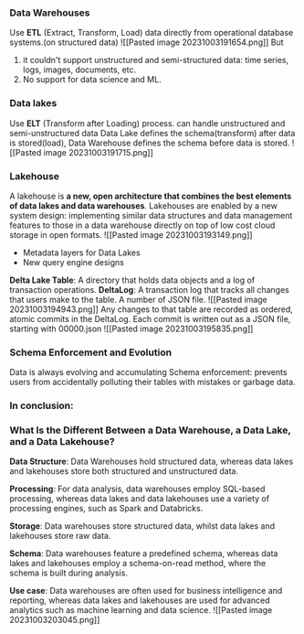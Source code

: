 ### Data Warehouses
Use **ETL**  (Extract, Transform, Load) data directly from operational database systems.(on structured data)
![[Pasted image 20231003191654.png]]
But 
1. it couldn't support unstructured and semi-structured data: time series, logs, images, documents, etc.
2. No support for data science and ML.

### Data lakes
Use **ELT** (Transform after Loading) process.
can handle unstructured and semi-unstructured data
Data Lake defines the schema(transform) after data is stored(load), Data Warehouse defines the schema before data is stored.
![[Pasted image 20231003191715.png]]
### Lakehouse
A lakehouse is **a new, open architecture that combines the best elements of data lakes and data warehouses**. Lakehouses are enabled by a new system design: implementing similar data structures and data management features to those in a data warehouse directly on top of low cost cloud storage in open formats.
![[Pasted image 20231003193149.png]]
- Metadata layers for Data Lakes 
- New query engine designs

**Delta Lake Table**: A directory that holds data objects and a log of transaction operations.
**DeltaLog**: A transaction log that tracks all changes that users make to the table. A number of JSON file.
![[Pasted image 20231003194943.png]]
Any changes to that table are recorded as ordered, atomic commits in the DeltaLog.
Each commit is written out as a JSON file, starting with 00000.json
![[Pasted image 20231003195835.png]]


### Schema Enforcement and Evolution
Data is always evolving and accumulating
Schema enforcement: prevents users from accidentally polluting their tables with mistakes or garbage data.



### In conclusion:
### What Is the Different Between a Data Warehouse, a Data Lake, and a Data Lakehouse?

**Data Structure**: Data Warehouses hold structured data, whereas data lakes and lakehouses store both structured and unstructured data.

**Processing**: For data analysis, data warehouses employ SQL-based processing, whereas data lakes and data lakehouses use a variety of processing engines, such as Spark and Databricks.

**Storage**: Data warehouses store structured data, whilst data lakes and lakehouses store raw data.

**Schema**: Data warehouses feature a predefined schema, whereas data lakes and lakehouses employ a schema-on-read method, where the schema is built during analysis.

**Use case**: Data warehouses are often used for business intelligence and reporting, whereas data lakes and lakehouses are used for advanced analytics such as machine learning and data science.
![[Pasted image 20231003203045.png]]
